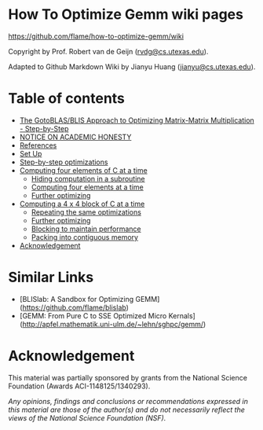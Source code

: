 # How To Optimize Gemm wiki pages
https://github.com/flame/how-to-optimize-gemm/wiki

Copyright by Prof. Robert van de Geijn (rvdg@cs.utexas.edu).

Adapted to Github Markdown Wiki by Jianyu Huang (jianyu@cs.utexas.edu).

# Table of contents

  * [The GotoBLAS/BLIS Approach to Optimizing Matrix-Matrix Multiplication - Step-by-Step](#the-gotoblasblis-approach-to-optimizing-matrix-matrix-multiplication---step-by-step)
  * [NOTICE ON ACADEMIC HONESTY](#notice-on-academic-honesty)
  * [References](#references)
  * [Set Up](#set-up)
  * [Step-by-step optimizations](#step-by-step-optimizations)
  * [Computing four elements of C at a time](#computing-four-elements-of-c-at-a-time)
    * [Hiding computation in a subroutine](#hiding-computation-in-a-subroutine)
    * [Computing four elements at a time](#computing-four-elements-at-a-time)
    * [Further optimizing](#further-optimizing)
  * [Computing a 4 x 4 block of C at a time](#computing-a-4-x-4-block-of-c-at-a-time)
    * [Repeating the same optimizations](#repeating-the-same-optimizations)
    * [Further optimizing](#further-optimizing-1)
    * [Blocking to maintain performance](#blocking-to-maintain-performance)
    * [Packing into contiguous memory](#packing-into-contiguous-memory)
  * [Acknowledgement](#acknowledgement)

# Similar Links
* [BLISlab: A Sandbox for Optimizing GEMM] (https://github.com/flame/blislab)
* [GEMM: From Pure C to SSE Optimized Micro Kernals] (http://apfel.mathematik.uni-ulm.de/~lehn/sghpc/gemm/)

# Acknowledgement
This material was partially sponsored by grants from the National Science Foundation (Awards ACI-1148125/1340293).

_Any opinions, findings and conclusions or recommendations expressed in this material are those of the author(s) and do not necessarily reflect the views of the National Science Foundation (NSF)._
